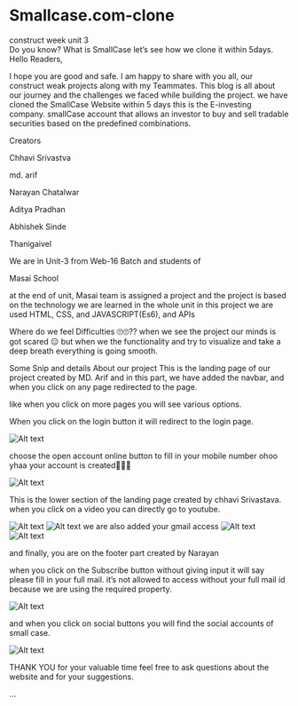 # Smallcase.com-clone
construct week unit 3 <br/>
Do you know? What is SmallCase let’s see how we clone it within 5days.
<br/>
Hello Readers,

I hope you are good and safe. I am happy to share with you all, our construct weak projects along with my Teammates. This blog is all about our journey and the challenges we faced while building the project. we have cloned the SmallCase Website within 5 days this is the E-investing company. smallCase account that allows an investor to buy and sell tradable securities based on the predefined combinations.

Creators

Chhavi Srivastva

md. arif

Narayan Chatalwar

Aditya Pradhan

Abhishek Sinde

Thanigaivel

We are in Unit-3 from Web-16 Batch and students of

Masai School

at the end of unit, Masai team is assigned a project and the project is based on the technology we are learned in the whole unit in this project we are used HTML, CSS, and JAVASCRIPT(Es6), and APIs

Where do we feel Difficulties 🙄🙄??
when we see the project our minds is got scared 😑 but when we the functionality and try to visualize and take a deep breath everything is going smooth.

Some Snip and details About our project
This is the landing page of our project created by MD. Arif and in this part, we have added the navbar, and when you click on any page redirected to the page.

like when you click on more pages you will see various options.

When you click on the login button it will redirect to the login page.


<img src="https://miro.medium.com/max/875/0*v7lqSFM3dgOxCfUx.jpeg" alt="Alt text" title="Optional title">

choose the open account online button to fill in your mobile number ohoo yhaa your account is created🙂🤗🤗

<img src="https://miro.medium.com/max/709/0*z3ymM_hR4QzqziNo.jpeg" alt="Alt text" title="Optional title">


This is the lower section of the landing page created by chhavi Srivastava. when you click on a video you can directly go to youtube.

<!-- <img src="" alt="Alt text" title="Optional title"> -->

<img src="https://miro.medium.com/max/875/0*byj_V3E0teTZzi5Z.jpeg" alt="Alt text" title="Optional title">

<img src="https://miro.medium.com/max/875/0*TGfwpBD8JQHY27k9.jpeg" alt="Alt text" title="Optional title">
we are also added your gmail access


<img src="https://miro.medium.com/max/875/0*zadx468P5YeLGedJ.jpeg" alt="Alt text" title="Optional title">
<img src="https://miro.medium.com/max/875/0*erHcIDTC5n0X8eKh.jpeg" alt="Alt text" title="Optional title">

and finally, you are on the footer part created by Narayan

when you click on the Subscribe button without giving input it will say please fill in your full mail. it’s not allowed to access without your full mail id because we are using the required property.



<img src="https://miro.medium.com/max/875/0*xOyz5LqoetGRFbJd.jpeg" alt="Alt text" title="Optional title">

and when you click on social buttons you will find the social accounts of small case.

<img src="https://miro.medium.com/max/875/0*zE2SV_6-6yCDJnip.jpeg" alt="Alt text" title="Optional title">

THANK YOU for your valuable time feel free to ask questions about the website and for your suggestions.





...

